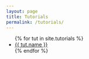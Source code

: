 ```yaml
---
layout: page
title: Tutorials
permalink: /tutorials/
---
```


<ul>
{% for tut in site.tutorials %}
  <li><a href="{{site.baseurl}}/tutorials/{{tut.slug}}">{{ tut.name }}</a></li>
{% endfor %}
</ul>
